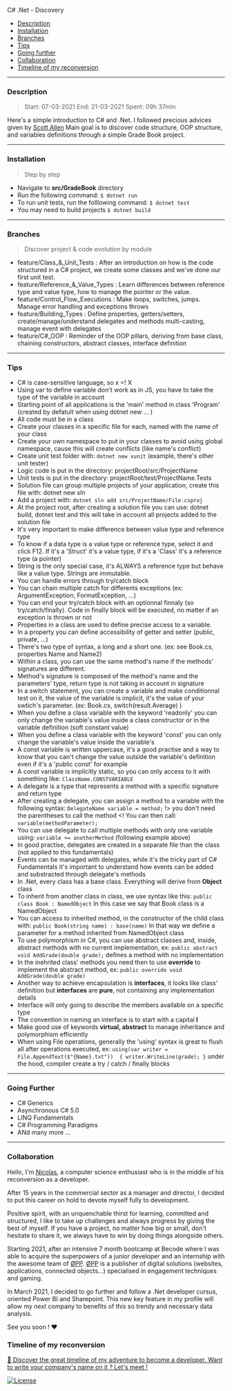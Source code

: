 C# .Net - Discovery

- [Description](#description)
- [Installation](#installation)
- [Branches](#branches)
- [Tips](#tips)
- [Going further](#going-further)
- [Collaboration](#collaboration)
- [Timeline of my reconversion](#timeline-of-my-reconversion)

---

### Description

>   Start:  07-03-2021 
>   End:    21-03-2021
>   Spent:  09h 37min

Here's a simple introduction to C# and .Net. I followed precious advices given by [Scott Allen](http://OdeToCode.com)
Main goal is to discover code structure, OOP structure, and variables definitions through a simple Grade Book project.

---

### Installation

> Step by step

-   Navigate to **src/GradeBook** directory
-   Run the following command: ```$ dotnet run```
-   To run unit tests, run the folllowing command: ```$ dotnet test```
-   You may need to build projects ```$ dotnet build```

---

### Branches

> Discover project & code evolution by module

-   feature/Class_&_Unit_Tests : After an introduction on how is the code structured in a C# project, we create some classes and we've done our first unit test.
-   feature/Reference_&_Value_Types : Learn differences between reference type and value type, how to manage the pointer or the value.
-   feature/Control_Flow_Executions : Make loops, switches, jumps. Manage error handling and exceptions throws
-   feature/Building_Types : Define properties, getters/setters, create/manage/understand delegates and methods multi-casting, manage event with delegates
-   feature/C#_OOP : Reminder of the OOP pillars, deriving from base class, chaining constructors, abstract classes, interface definition

---

### Tips

-   C# is case-sensitive language, so x =! X 
-   Using var to define variable don't work as in JS, you have to take the type of the variable in account
-   Starting point of all applications is the 'main' method in class 'Program' (created by defatult when using dotnet new ... )
-   All code must be in a class
-   Create your classes in a specific file for each, named with the name of your class
-   Create your own namespace to put in your classes to avoid using global namespace, cause this will create conflicts (like name's conflict)
-   Create unit test folder with: ```dotnet new xunit``` (example, there's other unit tester)
-   Logic code is put in the directory: projectRoot/src/ProjectName      
-   Unit tests is put in the directory: projectRoot/test/ProjectName.Tests
-   Solution file can group multiple projects of your application, create this file with: dotnet new sln
-   Add a project with: ```dotnet sln add src/ProjectName/File.csproj```
-   At the project root, after creating a solution file you can use: dotnet build, dotnet test and this will take in account all projects added to the solution file
-   It's very important to make difference between value type and reference type 
-   To know if a data type is a value type or reference type, select it and click F12. If it's a 'Struct' it's a value type, if it's a 'Class' it's a reference type (a pointer)
-   String is the only special case, it's ALWAYS a reference type but behave like a value type. Strings are immutable.
-   You can handle errors through try/catch block
-   You can chain multiple catch for differents exceptions (ex: ArgumentException, FormatException, ...)
-   You can end your try/catch block with an optionnal finnaly (so try/catch/finally). Code in finally block will be executed, no matter if an exception is thrown or not
-   Properties in a class are used to define precise access to a variable.
-   In a property you can define accessibility of getter and setter (public, private, ...) 
-   There's two type of syntax, a long and a short one. (ex: see Book.cs, properties Name and Name2)
-   Within a class, you can use the same method's name if the methods' signatures are different. 
-   Method's signature is composed of the method's name and the parameters' type, return type is not taking in account in signature
-   In a switch statement, you can create a variable and make conditionnal test on it, the value of the variable is implicit, it's the value of your swtich's parameter. (ex: Book.cs, switch(result.Average) )
-   When you define a class variable with the keyword 'readonly' you can only change the variable's value inside a class constructor or in the variable definition (soft constant value)
-   When you define a class variable with the keyword 'const' you can only change the variable's value inside the variable's
-   A const variable is written uppercase, it's a good practise and a way to know that you can't change the value outside the variable's definition even if it's a 'public const' for example
-   A const variable is implicitly static, so you can only access to it with something like: ```ClassName.CONSTVARIABLE ``` 
-   A delegate is a type that represents a method with a specific signature and return type
-   After creating a delegate, you can assign a method to a variable with the following syntax: ```DelegateName variable = method;``` !> you don't need the parentheses to call the method <! You can then call: ```variable(methodParameter);```
-   You can use delegate to call multiple methods with only one variable using: ```variable += anotherMethod``` (following example above)
-   In good practise, delegates are created in a separate file than the class (not applied to this fundamentals)
-   Events can be managed with delegates, while it's the tricky part of C# Fundamentals it's important to understand how events can be added and substracted through delegate's methods
-   In .Net, every class has a base class. Everything will derive from **Object** class
-   To inherit from another class in class, we use syntax like this: ```public class Book : NamedObject``` In this case we say that Book class is a NamedObject
-   You can access to inherited method, in the constructor of the child class with: ```public Book(string name) : base(name)``` In that way we define a parameter for a method inherited from NamedObject class 
-   To use polymorphism in C#, you can use abstract classes and, inside, abstract methods with no current implementation, ex: ```public abstract void AddGrade(double grade);``` defines a method with no implementation
-   In the inehrited class' methods you need then to use **override** to implement the abstract method, ex: ```public override void AddGrade(double grade)```
-   Another way to achieve encapsulation is **interfaces**, it looks like class' definition but **interfaces** are **pure**, not containing any implementation details
-   Interface will only going to describe the members available on a specific type
-   The convention in naming an interface is to start with a capital **I**
-   Make good use of keywords **virtual, abstract** to manage inheritance and polymorphism efficiently
-   When using File operations, generally the 'using' syntax is great to flush all after operations executed, 
    ex: ```using(var writer = File.AppendText($"{Name}.txt")) 
            {
                writer.WriteLine(grade);
            }``` under the hood, compiler create a try / catch / finally blocks

---

### Going Further

-   C# Generics 
-   Asynchronous C# 5.0
-   LINQ Fundamentals
-   C# Programming Paradigms
-   ANd many more ... 

--- 

### Collaboration

Hello, I'm [Nicolas](https://www.linkedin.com/in/nicolas-denoel/), a computer science enthusiast who is in the middle of his reconversion as a developer.

After 15 years in the commercial sector as a manager and director, I decided to put this career on hold to devote myself fully to development.

Positive spirit, with an unquenchable thirst for learning, committed and structured, I like to take up challenges and always progress by giving the best of myself.
If you have a project, no matter how big or small, don't hesitate to share it, we always have to win by doing things alongside others.

Starting 2021, after an intensive 7 month bootcamp at Becode where I was able to acquire the superpowers of a junior developer and an internship with the awesome team of [ØPP](http://opp.mx).
[ØPP](http://opp.mx) is a publisher of digital solutions (websites, applications, connected objects...) specialised in engagement techniques and gaming.

In March 2021, I decided to go further and follow a .Net developer cursus, oriented Power BI and Sharepoint. This new key feature in my profile will allow my next company to benefits of this so trendy and necessary data analysis. 

See you soon ! :heart:

### Timeline of my reconversion

[:calendar: Discover the great timeline of my adventure to become a developer. Want to write your company's name on it ? Let's meet !](https://timelines.gitkraken.com/timeline/2e12cc334eb0406b84bf7a6339e666c4?range=2020-05-26_2020-06-27)

[![License](http://img.shields.io/:license-mit-blue.svg?style=flat-square)](http://badges.mit-license.org)